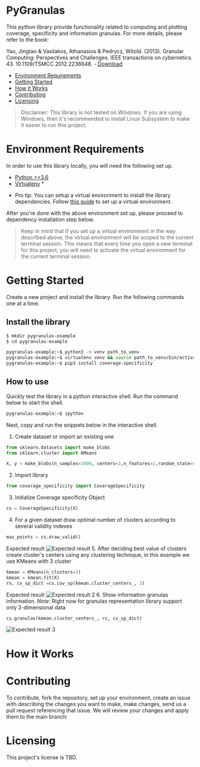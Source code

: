 # PyGranulas


This python library provide functionality related to computing and plotting coverage, specificity and information granulas. For more details, please refer to the book: 

Yao, Jingtao & Vasilakos, Athanasios & Pedrycz, Witold. (2013). Granular Computing: Perspectives and Challenges. IEEE transactions on cybernetics. 43. 10.1109/TSMCC.2012.2236648. - [Download](https://www.researchgate.net/profile/Jingtao-Yao-2/publication/237148111_Granular_Computing_Perspectives_and_Challenges/links/54468d290cf2f14fb80f53b8/Granular-Computing-Perspectives-and-Challenges.pdf)


- [Environment Requirements](#environment-requirements)
- [Getting Started](#getting-started)
- [How it Works](#how-it-works)
- [Contributing](#contributing)
- [Licensing](#licensing)

> Disclaimer: This library is not tested on Windows. If you are using Windows, then it's recommended to install Linux Subsystem to make it easier to run this project.

# Environment Requirements

In order to use this library locally, you will need the following set up.

- [Python >=3.6](https://www.python.org/downloads/)
- [Virtualenv](https://pypi.org/project/virtualenv/) *

* Pro tip: You can setup a virtual environment to install the library dependencies. Follow [this guide](https://docs.python-guide.org/dev/virtualenvs/) to set up a virtual environment.

After you're done with the above environment set up, please proceed to dependency installation step below.

> Keep in mind that if you set up a virtual environment in the way described above, the virtual environment will be scoped to the current terminal session. This means that every time you open a new terminal for this project, you will need to activate the virtual environment for the current terminal session.

# Getting Started
Create a new project and install the library.
Run the following commands one at a time.

## Install the library
```sh
$ mkdir pygranulas-example
$ cd pygranulas-example
```

```sh
pygranulas-example:~$ python3 -m venv path_to_venv
pygranulas-example:~$ virtualenv venv && source path_to_venv/bin/activate
pygranulas-example:~$ pip3 install coverage-specificity
```

## How to use
Quickly test the library in a python interactive shell. Run the command below to start the shell.
```sh
pygranulas-example:~$ ipython
```

Next, copy and run the snippets below in the interactive shell.
1. Create dataset or import an existing one
```python
from sklearn.datasets import make_blobs
from sklearn.cluster import KMeans

X, y = make_blobs(n_samples=1000, centers=3,n_features=2,random_state=0,cluster_std=0.4)
```
2. Import library
```python
from coverage_specificity import CoverageSpecificity
```
3. Initialize Coverage specificity Object

```python
cs = CoverageSpecificity(X)
```
4. For a given dataset draw optimal number of clusters according to several validity indexes
```python
max_points = cs.draw_valid()
```
Expected result
![Expected result](https://res.cloudinary.com/dvx16m14w/image/upload/v1638892041/Screenshot_from_2021-12-07_18-42-52_kgxicg.png)
5. After deciding best value of clusters create cluster's centers using any clustering technique, in this example we use KMeans with 3 cluster
```python
kmean = KMeans(n_clusters=3)
kmean = kmean.fit(X)
rs, cv_sp_dict =cs.cov_sp(kmean.cluster_centers_, 3)
```
Expected result
![Expected result 2](https://res.cloudinary.com/dvx16m14w/image/upload/v1638897479/image_2021-12-07_201756_o08yoi.png)
6. Show information granulas information. _Note_: Right now for granulas representation library support only 2-dimensional data
```python
cs.granulas(kmean.cluster_centers_, rs, cv_sp_dict)
```
![Expected result 3](https://res.cloudinary.com/dvx16m14w/image/upload/v1638897623/image_2021-12-07_202020_vctdda.png)

# How it Works

# Contributing

To contribute, fork the repository, set up your environment, create an issue with describing the changes you want to make, make changes, send us a pull request referencing that issue. We will review your changes and apply them to the main branch:

# Licensing

This project's license is TBD.
